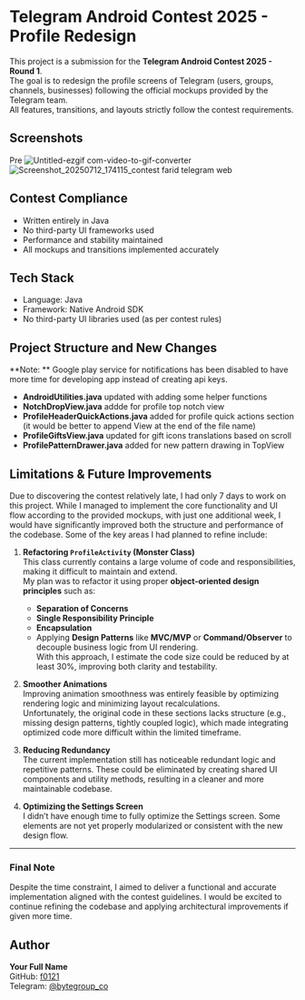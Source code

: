 # Telegram Android Contest 2025 - Profile Redesign

This project is a submission for the **Telegram Android Contest 2025 - Round 1**.  
The goal is to redesign the profile screens of Telegram (users, groups, channels, businesses) following the official mockups provided by the Telegram team.  
All features, transitions, and layouts strictly follow the contest requirements.

## Screenshots
Pre
![Untitled-ezgif com-video-to-gif-converter](https://github.com/user-attachments/assets/b47e3387-f0fc-4d80-9c13-44be8f991b3a)
![Screenshot_20250712_174115_contest farid telegram web](https://github.com/user-attachments/assets/5dd1f5a6-38fb-44bf-aceb-c7b2e615986f)

## Contest Compliance

- Written entirely in Java
- No third-party UI frameworks used
- Performance and stability maintained
- All mockups and transitions implemented accurately


## Tech Stack

- Language: Java
- Framework: Native Android SDK
- No third-party UI libraries used (as per contest rules)

## Project Structure and New Changes
**Note: ** Google play service for notifications has been disabled to have more time for developing app instead of creating api keys.

- **AndroidUtilities.java** updated with adding some helper functions
- **NotchDropView.java** addde for profile top notch view
- **ProfileHeaderQuickActions.java** added for profile quick actions section (it would be better to append View at the end of the file name)
- **ProfileGiftsView.java** updated for gift icons translations based on scroll
- **ProfilePatternDrawer.java** added for new pattern drawing in TopView

## Limitations & Future Improvements

Due to discovering the contest relatively late, I had only 7 days to work on this project. While I managed to implement the core functionality and UI flow according to the provided mockups, with just one additional week, I would have significantly improved both the structure and performance of the codebase. Some of the key areas I had planned to refine include:

1. **Refactoring `ProfileActivity` (Monster Class)**  
   This class currently contains a large volume of code and responsibilities, making it difficult to maintain and extend.  
   My plan was to refactor it using proper **object-oriented design principles** such as:
   - **Separation of Concerns**
   - **Single Responsibility Principle**
   - **Encapsulation**
   - Applying **Design Patterns** like **MVC/MVP** or **Command/Observer** to decouple business logic from UI rendering.  
   With this approach, I estimate the code size could be reduced by at least 30%, improving both clarity and testability.

2. **Smoother Animations**  
   Improving animation smoothness was entirely feasible by optimizing rendering logic and minimizing layout recalculations.  
   Unfortunately, the original code in these sections lacks structure (e.g., missing design patterns, tightly coupled logic), which made integrating optimized code more difficult within the limited timeframe.

3. **Reducing Redundancy**  
   The current implementation still has noticeable redundant logic and repetitive patterns. These could be eliminated by creating shared UI components and utility methods, resulting in a cleaner and more maintainable codebase.

4. **Optimizing the Settings Screen**  
   I didn’t have enough time to fully optimize the Settings screen. Some elements are not yet properly modularized or consistent with the new design flow.

---

### Final Note  
Despite the time constraint, I aimed to deliver a functional and accurate implementation aligned with the contest guidelines. I would be excited to continue refining the codebase and applying architectural improvements if given more time.

## Author

**Your Full Name**  
GitHub: [f0121](https://github.com/f0121)  
Telegram: [@bytegroup_co](https://t.me/bytegroup_co)
